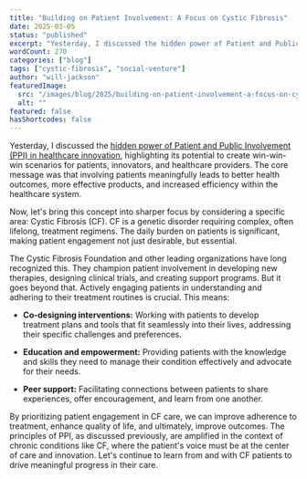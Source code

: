 ```yaml
---
title: "Building on Patient Involvement: A Focus on Cystic Fibrosis"
date: 2025-03-05
status: "published"
excerpt: "Yesterday, I discussed the hidden power of Patient and Public Involvement (PPI) in healthcare innovation, highlighting its potential to create win-win-win scenarios for patients, innovators, and healthcare providers. The core message was that involving patients meaningfully leads to better health outcomes, more effective products, and increased efficiency within the healthcare system. Now, let's bring this [...]"
wordCount: 270
categories: ["blog"]
tags: ["cystic-fibrosis", "social-venture"]
author: "will-jackson"
featuredImage:
  src: "/images/blog/2025/building-on-patient-involvement-a-focus-on-cystic-fibrosis-Dde61TUV4AA0E1J.jpg"
  alt: ""
featured: false
hasShortcodes: false
---
```


Yesterday, I discussed the [hidden power of Patient and Public Involvement (PPI) in healthcare innovation](https://medium.com/@mrwilljackson/the-hidden-power-of-patient-involvement-in-healthcare-innovation-ee3dcf3619ba), highlighting its potential to create win-win-win scenarios for patients, innovators, and healthcare providers. The core message was that involving patients meaningfully leads to better health outcomes, more effective products, and increased efficiency within the healthcare system.

Now, let's bring this concept into sharper focus by considering a specific area: Cystic Fibrosis (CF). CF is a genetic disorder requiring complex, often lifelong, treatment regimens. The daily burden on patients is significant, making patient engagement not just desirable, but essential.

The Cystic Fibrosis Foundation and other leading organizations have long recognized this. They champion patient involvement in developing new therapies, designing clinical trials, and creating support programs. But it goes beyond that. Actively engaging patients in understanding and adhering to their treatment routines is crucial. This means:

- **Co-designing interventions:** Working with patients to develop treatment plans and tools that fit seamlessly into their lives, addressing their specific challenges and preferences.

- **Education and empowerment:** Providing patients with the knowledge and skills they need to manage their condition effectively and advocate for their needs.

- **Peer support:** Facilitating connections between patients to share experiences, offer encouragement, and learn from one another.

By prioritizing patient engagement in CF care, we can improve adherence to treatment, enhance quality of life, and ultimately, improve outcomes. The principles of PPI, as discussed previously, are amplified in the context of chronic conditions like CF, where the patient's voice must be at the center of care and innovation. Let's continue to learn from and with CF patients to drive meaningful progress in their care.